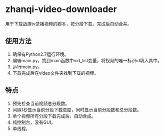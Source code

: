 # zhanqi-video-downloader
用于下载战旗tv录播视频的脚本，按分段下载，完成后自动合并。

## 使用方法
1. 确保有Python2.7运行环境。
2. 编辑main.py，找到main函数中vid_list变量，将视频的唯一标识id填入其中。
3. 运行main.py。
4. 下载完成后在video文件夹找到下载的视频。

## 特点
1. 预先检查当前视频总分段数。
2. 间隔1秒显示当前分段下载进度，同时显示当前分段数和总分段数。
3. 单个视频所有分段下载完成后，自动合成。
4. 纯控制台，没有GUI。
5. 单线程。

